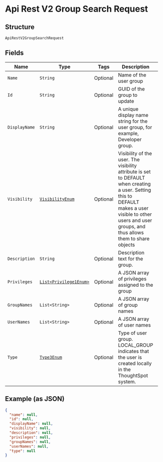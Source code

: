
# Api Rest V2 Group Search Request

## Structure

`ApiRestV2GroupSearchRequest`

## Fields

| Name | Type | Tags | Description | Getter | Setter |
|  --- | --- | --- | --- | --- | --- |
| `Name` | `String` | Optional | Name of the user group | String getName() | setName(String name) |
| `Id` | `String` | Optional | GUID of the group to update | String getId() | setId(String id) |
| `DisplayName` | `String` | Optional | A unique display name string for the user group, for example, Developer group. | String getDisplayName() | setDisplayName(String displayName) |
| `Visibility` | [`VisibilityEnum`](/doc/models/visibility-enum.md) | Optional | Visibility of the user. The visibility attribute is set to DEFAULT when creating a user. Setting this to DEFAULT makes a user visible to other users and user groups, and thus allows them to share objects | VisibilityEnum getVisibility() | setVisibility(VisibilityEnum visibility) |
| `Description` | `String` | Optional | Description text for the group. | String getDescription() | setDescription(String description) |
| `Privileges` | [`List<Privilege1Enum>`](/doc/models/privilege-1-enum.md) | Optional | A JSON array of privileges assigned to the group | List<Privilege1Enum> getPrivileges() | setPrivileges(List<Privilege1Enum> privileges) |
| `GroupNames` | `List<String>` | Optional | A JSON array of group names | List<String> getGroupNames() | setGroupNames(List<String> groupNames) |
| `UserNames` | `List<String>` | Optional | A JSON array of user names | List<String> getUserNames() | setUserNames(List<String> userNames) |
| `Type` | [`Type3Enum`](/doc/models/type-3-enum.md) | Optional | Type of user group. LOCAL_GROUP indicates that the user is created locally in the ThoughtSpot system. | Type3Enum getType() | setType(Type3Enum type) |

## Example (as JSON)

```json
{
  "name": null,
  "id": null,
  "displayName": null,
  "visibility": null,
  "description": null,
  "privileges": null,
  "groupNames": null,
  "userNames": null,
  "type": null
}
```

